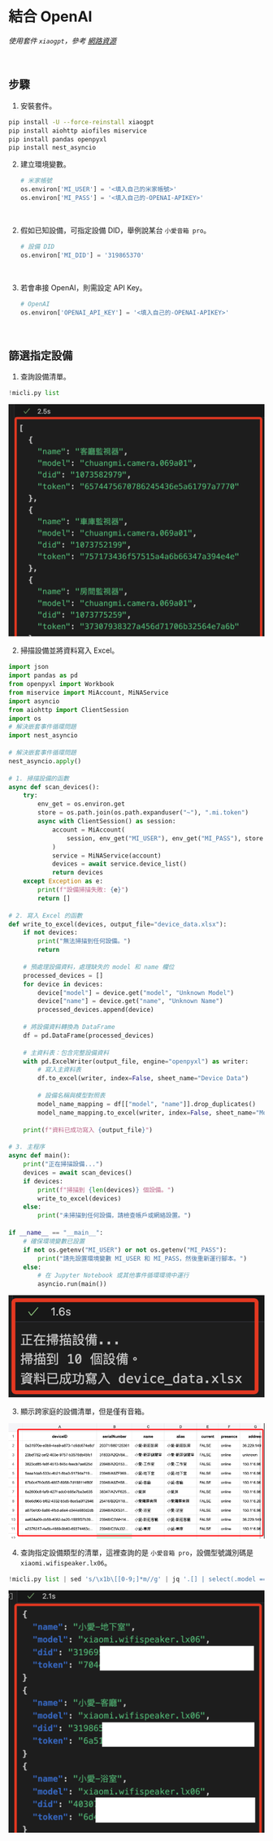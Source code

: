 # 結合 OpenAI

_使用套件 `xiaogpt`，參考 [網路資源](https://github.com/yihong0618/xiaogpt)_

<br>

## 步驟

1. 安裝套件。

```bash
pip install -U --force-reinstall xiaogpt
pip install aiohttp aiofiles miservice
pip install pandas openpyxl
pip install nest_asyncio
```

2. 建立環境變數。

    ```python
    # 米家帳號
    os.environ['MI_USER'] = '<填入自己的米家帳號>'
    os.environ['MI_PASS'] = '<填入自己的-OPENAI-APIKEY>'
    ```

<br>

2. 假如已知設備，可指定設備 DID，舉例說某台 `小愛音箱 pro`。

    ```python
    # 設備 DID
    os.environ['MI_DID'] = '319865370'
    ```

<br>

3. 若會串接 OpenAI，則需設定 API Key。

    ```python
    # OpenAI
    os.environ['OPENAI_API_KEY'] = '<填入自己的-OPENAI-APIKEY>'
    ```

<br>

## 篩選指定設備

1. 查詢設備清單。

```python
!micli.py list
```

![](images/img_02.png)

2. 掃描設備並將資料寫入 Excel。

```python
import json
import pandas as pd
from openpyxl import Workbook
from miservice import MiAccount, MiNAService
import asyncio
from aiohttp import ClientSession
import os
# 解決嵌套事件循環問題
import nest_asyncio

# 解決嵌套事件循環問題
nest_asyncio.apply()

# 1. 掃描設備的函數
async def scan_devices():
    try:
        env_get = os.environ.get
        store = os.path.join(os.path.expanduser("~"), ".mi.token")
        async with ClientSession() as session:
            account = MiAccount(
                session, env_get("MI_USER"), env_get("MI_PASS"), store
            )
            service = MiNAService(account)
            devices = await service.device_list()
            return devices
    except Exception as e:
        print(f"設備掃描失敗: {e}")
        return []

# 2. 寫入 Excel 的函數
def write_to_excel(devices, output_file="device_data.xlsx"):
    if not devices:
        print("無法掃描到任何設備。")
        return

    # 預處理設備資料，處理缺失的 model 和 name 欄位
    processed_devices = []
    for device in devices:
        device["model"] = device.get("model", "Unknown Model")
        device["name"] = device.get("name", "Unknown Name")
        processed_devices.append(device)

    # 將設備資料轉換為 DataFrame
    df = pd.DataFrame(processed_devices)

    # 主資料表：包含完整設備資料
    with pd.ExcelWriter(output_file, engine="openpyxl") as writer:
        # 寫入主資料表
        df.to_excel(writer, index=False, sheet_name="Device Data")

        # 設備名稱與模型對照表
        model_name_mapping = df[["model", "name"]].drop_duplicates()
        model_name_mapping.to_excel(writer, index=False, sheet_name="Model Name Mapping")

    print(f"資料已成功寫入 {output_file}")

# 3. 主程序
async def main():
    print("正在掃描設備...")
    devices = await scan_devices()
    if devices:
        print(f"掃描到 {len(devices)} 個設備。")
        write_to_excel(devices)
    else:
        print("未掃描到任何設備，請檢查帳戶或網絡設置。")

if __name__ == "__main__":
    # 確保環境變數已設置
    if not os.getenv("MI_USER") or not os.getenv("MI_PASS"):
        print("請先設置環境變數 MI_USER 和 MI_PASS，然後重新運行腳本。")
    else:
        # 在 Jupyter Notebook 或其他事件循環環境中運行
        asyncio.run(main())
```

![](images/img_03.png)

3. 顯示跨家庭的設備清單，但是僅有音箱。

![](images/img_04.png)

4. 查詢指定設備類型的清單，這裡查詢的是 `小愛音箱 pro`，設備型號識別碼是 `xiaomi.wifispeaker.lx06`。

```python
!micli.py list | sed 's/\x1b\[[0-9;]*m//g' | jq '.[] | select(.model == "xiaomi.wifispeaker.lx06")'
```

![](images/img_01.png)

## 